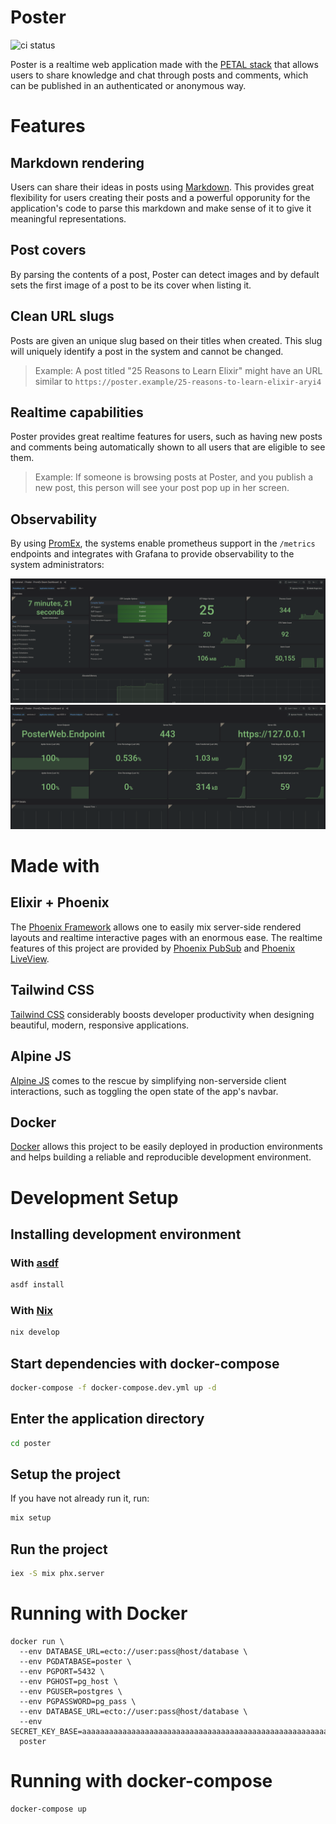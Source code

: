 # Poster
![ci status](https://github.com/arcticlimer/poster/actions/workflows/ci.yml/badge.svg)

Poster is a realtime web application made with the [PETAL
stack](https://thinkingelixir.com/petal-stack-in-elixir/) that allows users to
share knowledge and chat through posts and comments, which can be published in
an authenticated or anonymous way.

# Features
## Markdown rendering
Users can share their ideas in posts using [Markdown](https://commonmark.org/).
This provides great flexibility for users creating their posts and a powerful
opporunity for the application's code to parse this markdown and make sense of it
to give it meaningful representations.

## Post covers
By parsing the contents of a post, Poster can detect images and by default sets
the first image of a post to be its cover when listing it.

## Clean URL slugs
Posts are given an unique slug based on their titles when created. This slug
will uniquely identify a post in the system and cannot be changed.
> Example: A post titled "25 Reasons to Learn Elixir" might have an URL similar
> to `https://poster.example/25-reasons-to-learn-elixir-aryi4`

## Realtime capabilities
Poster provides great realtime features for users, such as having new posts and
comments being automatically shown to all users that are eligible to see them.

> Example: If someone is browsing posts at Poster, and you publish a new
> post, this person will see your post pop up in her screen.

## Observability

By using [PromEx](https://github.com/akoutmos/prom_ex), the systems enable
prometheus support in the `/metrics` endpoints and integrates with Grafana to
provide observability to the system administrators:

![grafana beam vm dashboard](./.github/img/grafana_beam_dashboard.png)
![grafana phoenix endpoint dashboard](./.github/img/grafana_phoenix_dashboard.png)

# Made with
## Elixir + Phoenix
The [Phoenix Framework](https://www.phoenixframework.org/) allows one to easily
mix server-side rendered layouts and realtime interactive pages with an enormous
ease. The realtime features of this project are provided by [Phoenix
PubSub](https://hexdocs.pm/phoenix_pubsub/Phoenix.PubSub.html) and [Phoenix
LiveView](https://hexdocs.pm/phoenix_live_view/Phoenix.LiveView.html).

## Tailwind CSS
[Tailwind CSS](https://tailwindcss.com/) considerably boosts developer
productivity when designing beautiful, modern, responsive applications.

## Alpine JS
[Alpine JS](https://tailwindcss.com/) comes to the rescue by simplifying
non-serverside client interactions, such as toggling the open state of the app's navbar.

## Docker
[Docker](https://www.docker.com/) allows this project to be easily deployed in
production environments and helps building a reliable and reproducible
development environment.

# Development Setup

## Installing development environment
### With [asdf](https://asdf-vm.com)
```sh
asdf install
```

### With [Nix](https://nixos.org/download.html)
```sh
nix develop
```

## Start dependencies with docker-compose
```sh
docker-compose -f docker-compose.dev.yml up -d
```

## Enter the application directory
```sh
cd poster
```

## Setup the project
If you have not already run it, run:
```sh
mix setup
```

## Run the project
```sh
iex -S mix phx.server
```

# Running with Docker
```
docker run \
  --env DATABASE_URL=ecto://user:pass@host/database \
  --env PGDATABASE=poster \
  --env PGPORT=5432 \
  --env PGHOST=pg_host \
  --env PGUSER=postgres \
  --env PGPASSWORD=pg_pass \
  --env DATABASE_URL=ecto://user:pass@host/database \
  --env SECRET_KEY_BASE=aaaaaaaaaaaaaaaaaaaaaaaaaaaaaaaaaaaaaaaaaaaaaaaaaaaaaaaaaaaaaaaaaaaaaaaaaaaaaa
  poster
```

# Running with docker-compose
```
docker-compose up
```
